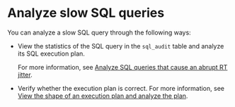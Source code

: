 Analyze slow SQL queries 
=============================================



You can analyze a slow SQL query through the following ways:

* View the statistics of the SQL query in the `sql_audit` table and analyze its SQL execution plan. 

  For more information, see [Analyze SQL queries that cause an abrupt RT jitter](/en-US/12.sql-tuning-guide/4.sql-tuning/3.monitor-the-sql-execution-performance/4.examples-of-sql-performance-analysis/2.analyze-sql-queries-that-cause-an-abrupt-rt-jitter.md).
  

* Verify whether the execution plan is correct. For more information, see [View the shape of an execution plan and analyze the plan](/en-US/12.sql-tuning-guide/4.sql-tuning/3.monitor-the-sql-execution-performance/4.examples-of-sql-performance-analysis/3.view-the-shape-of-an-execution-plan-and-analyze-the-plan.md).

  



